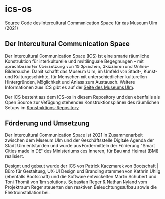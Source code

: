 # ics-os
Source Code des Intercultural Communication Space für das Museum Ulm (2021)

## Der Intercultural Communication Space 

Der Intercultural Communication Space (ICS) ist eine smarte räumliche Konstruktion für interkulturelle und multilinguale Begegnungen – mit sprachbasierter Übersetzung von 19 Sprachen, Skizzieren und Online-Bildersuche. Damit schafft das Museum Ulm, im Umfeld von Stadt-, Kunst- und Kulturgeschichte, für Menschen mit unterschiedlichen kulturellen Hintergründen, Möglichkeit und Anlass zum Austausch. Weitere Informationen zum ICS gibt es auf der [Seite des Museums Ulm](https://museumulm.de/ics/).

Der ICS besteht aus dem ICS-os in diesem Repository und den ebenfalls als Open Source zur Vefügung stehenden Konstruktionsplänen des räumlichen Setups im [Konstruktions-Repository](https://github.com/stadtulm/ics-konstruktion)

## Förderung und Umsetzung 
Der Intercultural Communication Space ist 2021 in Zusammenarbeit zwischen dem Museum Ulm und der Geschäftsstelle Digitale Agenda der Stadt Ulm entstanden und wurde aus Fördermitteln der Förderung "Smart Cities made in DE" des Ministeriums des Inneren, für Bau und Heimat (BMI) realisiert. 

Designt und gebaut wurde der ICS von Patrick Kaczmarek von Bootschaft | Büro für Gestaltung, UX-UI Design und Branding stammen von Kathrin Uhlig (ebenfalls Bootschaft) und die Software entwickelten Martin Schubert und Toni Thomä von 1tm solutions. Sebastian Reger & Nathan Nyland vom Projektraum Reger steuerten den reaktiven Beleuchtungsaufbau sowie die Elektroinstallation bei.
